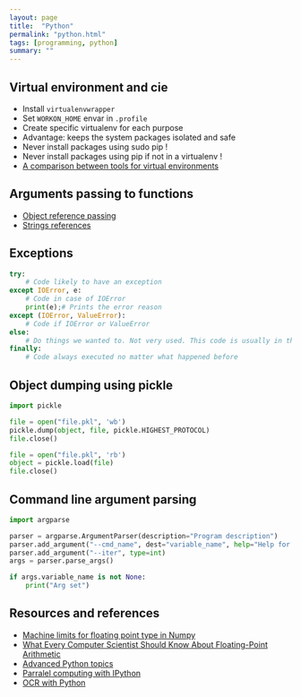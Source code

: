 ```yaml
---
layout: page
title:  "Python"
permalink: "python.html"
tags: [programming, python]
summary: ""
---
```


## Virtual environment and cie
* Install `virtualenvwrapper`
* Set `WORKON_HOME` envar in `.profile`
* Create specific virtualenv for each purpose
* Advantage: keeps the system packages isolated and safe
* Never install packages using sudo pip !
* Never install packages using pip if not in a virtualenv !
* [A comparison between tools for virtual environments](https://stackoverflow.com/questions/41573587/what-is-the-difference-between-venv-pyvenv-pyenv-virtualenv-virtualenvwrappe)


## Arguments passing to functions
* [Object reference passing](https://robertheaton.com/2014/02/09/pythons-pass-by-object-reference-as-explained-by-philip-k-dick/)
* [Strings references](https://stackoverflow.com/questions/986006/how-do-i-pass-a-variable-by-reference)


## Exceptions
```python
try:
    # Code likely to have an exception
except IOError, e:
    # Code in case of IOError
    print(e);# Prints the error reason
except (IOError, ValueError):
    # Code if IOError or ValueError
else:
    # Do things we wanted to. Not very used. This code is usually in the 'try'
finally:
    # Code always executed no matter what happened before
```

## Object dumping using pickle
```python
import pickle

file = open("file.pkl", 'wb')
pickle.dump(object, file, pickle.HIGHEST_PROTOCOL)
file.close()

file = open("file.pkl", 'rb')
object = pickle.load(file)
file.close()
```


## Command line argument parsing
```python
import argparse

parser = argparse.ArgumentParser(description="Program description")
parser.add_argument("--cmd_name", dest="variable_name", help="Help for this arg")
parser.add_argument("--iter", type=int)
args = parser.parse_args()

if args.variable_name is not None:
    print("Arg set")
```

## Resources and references
* [Machine limits for floating point type in Numpy](https://docs.scipy.org/doc/numpy/reference/generated/numpy.finfo.html)
* [What Every Computer Scientist Should Know About Floating-Point Arithmetic](https://docs.oracle.com/cd/E19957-01/806-3568/ncg_goldberg.html)
* [Advanced Python topics](http://sebastianraschka.com/Articles/2014_deep_python.html#else_clauses)
* [Parralel computing with IPython](https://ipyparallel.readthedocs.io/en/latest/intro.html)
* [OCR with Python](https://www.quora.com/What-is-the-best-Python-OCR-library)
